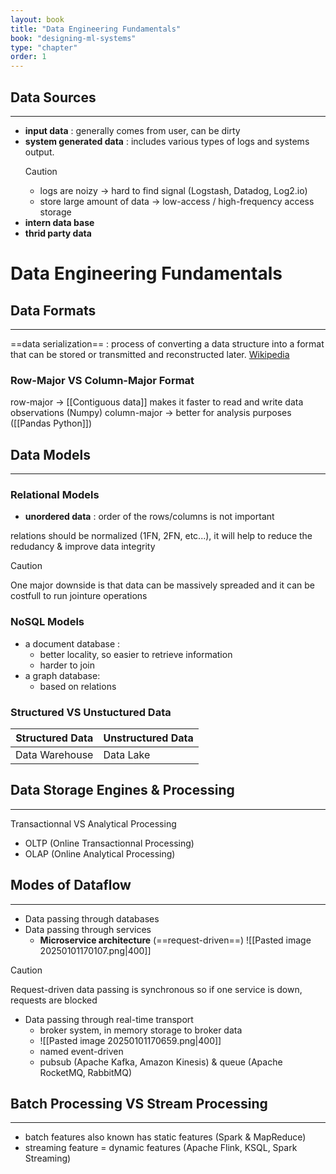 ```yaml
---
layout: book
title: "Data Engineering Fundamentals"
book: "designing-ml-systems"
type: "chapter"
order: 1
---
```

## Data Sources
---
- __input data__  : generally comes from user, can be dirty
- __system generated data__ : includes various types of logs and systems output.
	>[!caution] 
	> - logs are noizy -> hard to find signal (Logstash, Datadog, Log2.io)
	> - store large amount of data -> low-access / high-frequency access storage
- __intern data base__
- __thrid party data__


# Data Engineering Fundamentals

## Data Formats
---
==data serialization== : process of converting a data structure into a format that can be stored or transmitted and reconstructed later. [Wikipedia](https://en.wikipedia.org/wiki/Comparison_of_data-serialization_formats)
### Row-Major VS Column-Major Format
row-major -> [[Contiguous data]] makes it faster to read and write data observations (Numpy)
column-major -> better for analysis purposes ([[Pandas Python]])



## Data Models
---
### Relational Models
- __unordered data__ : order of the rows/columns is not important

relations should be normalized  (1FN, 2FN, etc...), it will help to reduce the redudancy & improve data integrity 
>[!caution]
>One major downside is that data can be massively spreaded and it can be costfull to run jointure operations

### NoSQL Models
- a document database : 
	- better locality, so easier to retrieve information
	- harder to join
- a graph database:
	- based on relations

### Structured VS Unstuctured Data
| Structured Data | Unstructured Data |
| --------------- | ----------------- |
| Data Warehouse  | Data Lake         |


## Data Storage Engines & Processing
--- 
Transactionnal VS Analytical Processing
- OLTP (Online Transactionnal Processing)
- OLAP (Online Analytical Processing)

## Modes of Dataflow
---
- Data passing through databases
- Data passing through services
	 - __Microservice architecture__ (==request-driven==)
	![[Pasted image 20250101170107.png|400]]
>[!caution]
> Request-driven data passing is synchronous so if one service is down, requests are blocked
- Data passing through real-time transport
	- broker system, in memory storage to broker data
	- ![[Pasted image 20250101170659.png|400]]
	- named event-driven
	- pubsub (Apache Kafka, Amazon Kinesis) & queue (Apache RocketMQ, RabbitMQ)

## Batch Processing VS Stream Processing
---
- batch features also known has static features (Spark & MapReduce)
- streaming feature = dynamic features (Apache Flink, KSQL, Spark Streaming)
